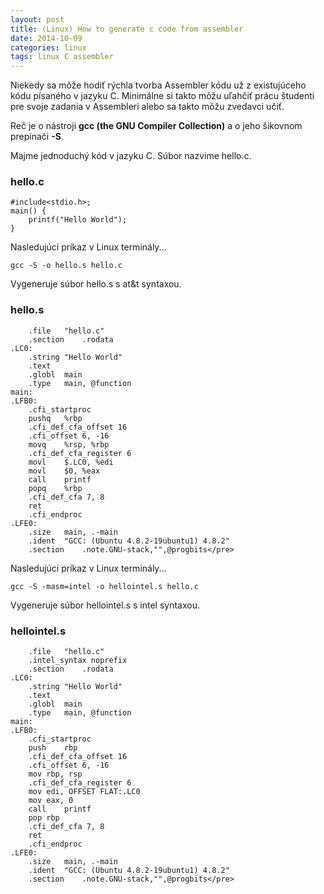 ```yaml
---
layout: post
title: (Linux) How to generate c code from assembler
date: 2014-10-09
categories: linux
tags: linux C assembler
---
```


Niekedy sa môže hodiť rýchla tvorba Assembler kódu už z existujúceho kódu písaného v jazyku C. 
Minimálne si takto môžu uľahčiť prácu študenti pre svoje zadania v Assembleri alebo sa takto môžu zvedavci učiť.

Reč je o nástroji **gcc (the GNU Compiler Collection)** a o jeho šikovnom prepínači **-S**. 

Majme jednoduchý kód v jazyku C. Súbor nazvime hello.c.

### hello.c

```
#include<stdio.h>;
main() {
    printf("Hello World");
}
```


Nasledujúci príkaz v Linux terminály... 

`gcc -S -o hello.s hello.c`

Vygeneruje súbor hello.s s at&t syntaxou.

### hello.s
 
```
    .file	"hello.c"
	.section	.rodata
.LC0:
	.string	"Hello World"
	.text
	.globl	main
	.type	main, @function
main:
.LFB0:
	.cfi_startproc
	pushq	%rbp
	.cfi_def_cfa_offset 16
	.cfi_offset 6, -16
	movq	%rsp, %rbp
	.cfi_def_cfa_register 6
	movl	$.LC0, %edi
	movl	$0, %eax
	call	printf
	popq	%rbp
	.cfi_def_cfa 7, 8
	ret
	.cfi_endproc
.LFE0:
	.size	main, .-main
	.ident	"GCC: (Ubuntu 4.8.2-19ubuntu1) 4.8.2"
	.section	.note.GNU-stack,"",@progbits</pre> 
```

Nasledujúci príkaz v Linux terminály...
 
`gcc -S -masm=intel -o hellointel.s hello.c`

Vygeneruje súbor hellointel.s s intel syntaxou.

### hellointel.s
 
```
    .file	"hello.c"
	.intel_syntax noprefix
	.section	.rodata
.LC0:
	.string	"Hello World"
	.text
	.globl	main
	.type	main, @function
main:
.LFB0:
	.cfi_startproc
	push	rbp
	.cfi_def_cfa_offset 16
	.cfi_offset 6, -16
	mov	rbp, rsp
	.cfi_def_cfa_register 6
	mov	edi, OFFSET FLAT:.LC0
	mov	eax, 0
	call	printf
	pop	rbp
	.cfi_def_cfa 7, 8
	ret
	.cfi_endproc
.LFE0:
	.size	main, .-main
	.ident	"GCC: (Ubuntu 4.8.2-19ubuntu1) 4.8.2"
	.section	.note.GNU-stack,"",@progbits</pre> 
```